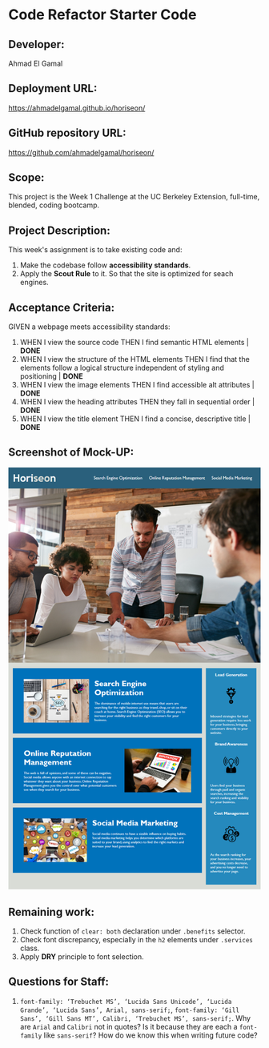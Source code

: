# Code Refactor Starter Code

## Developer:
Ahmad El Gamal

## Deployment URL:
https://ahmadelgamal.github.io/horiseon/

## GitHub repository URL:
https://github.com/ahmadelgamal/horiseon/

## Scope:
This project is the Week 1 Challenge at the UC Berkeley Extension, full-time, blended, coding bootcamp.

## Project Description:
This week's assignment is to take existing code and:
1. Make the codebase follow **accessibility standards**.
2. Apply the **Scout Rule** to it.
So that the site is optimized for seach engines.

## Acceptance Criteria:
GIVEN a webpage meets accessibility standards:
1. WHEN I view the source code
   THEN I find semantic HTML elements | **DONE**
2. WHEN I view the structure of the HTML elements
   THEN I find that the elements follow a logical structure independent of styling and positioning | **DONE**
3. WHEN I view the image elements
   THEN I find accessible alt attributes | **DONE**
4. WHEN I view the heading attributes
   THEN they fall in sequential order | **DONE**
5. WHEN I view the title element
   THEN I find a concise, descriptive title | **DONE**

## Screenshot of Mock-UP:
![Screenshot of Mock-Up](./assets/images/01-html-css-git-homework-demo.png)

## Remaining work:
1. Check function of `clear: both` declaration under `.benefits` selector.
1. Check font discrepancy, especially in the `h2` elements under `.services` class.
1. Apply **DRY** principle to font selection.

## Questions for Staff:
1. `font-family: ‘Trebuchet MS’, ‘Lucida Sans Unicode’, ‘Lucida Grande’, ‘Lucida Sans’, Arial, sans-serif;`, `font-family: ‘Gill Sans’, ‘Gill Sans MT’, Calibri, ‘Trebuchet MS’, sans-serif;`. Why are `Arial` and `Calibri` not in quotes? Is it because they are each a `font-family` like `sans-serif`? How do we know this when writing future code?